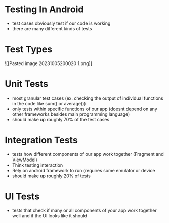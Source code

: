 # Testing In Android
- test cases obviously test if our code is working
- there are many different kinds of tests

# Test Types

![[Pasted image 20231005200020 1.png]]

# Unit Tests
- most granular test cases (ex. checking the output of individual functions in the code like sum() or average())
- only tests within specific functions of our app (doesnt depend on any other frameworks besides main programming language)
- should make up roughly 70% of the test cases 

# Integration Tests 
- tests how different components of our app work together (Fragment and ViewModel)
- Think testing interaction 
- Rely on android framework to run (requires some emulator or device
- should make up roughly 20% of tests 

# UI Tests
- tests that check if many or all components of your app work together well and if the UI looks like it should 